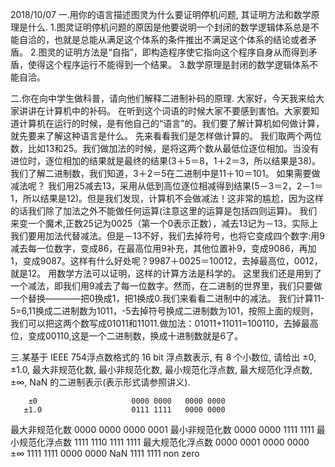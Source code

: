 2018/10/07
一.用你的语言描述图灵为什么要证明停机问题, 其证明方法和数学原理是什么.
    1.图灵证明停机问题的原因是他要说明一个封闭的数学逻辑体系总是不能自洽的，也就是总能从满足这个体系的条件推出不满足这个体系的结论或者矛盾。
    2.图灵的证明方法是“自指”，即构造程序使它指向这个程序自身从而得到矛盾，使得这个程序运行不能得到一个结果。
    3.数学原理是封闭的数学逻辑体系不能自洽。
    
二.你在向中学生做科普，请向他们解释二进制补码的原理.
    大家好，今天我来给大家讲讲在计算机中的补码。
    在听到这个词语的时候大家不要感到害怕。大家要知道计算机在运行的时候，是有他自己的“语言”的。我们要了解计算机如何做计算，就先要来了解这种语言是什么。
    先来看看我们是怎样做计算的。
    我们取两个两位数，比如13和25。我们做加法的时候，是将这两个数从最低位逐位相加。当没有进位时，逐位相加的结果就是最终的结果(3＋5＝8，1＋2＝3，所以结果是38)。我们了解二进制数，我们知道，3＋2＝5在二进制中是11＋10＝101。
    如果需要做减法呢？
    我们用25减去13，采用从低到高位逐位相减得到结果(5－3＝2，2－1＝1，所以结果是12)。但是我们发现，计算机不会做减法！这非常的尴尬，因为这样的话我们除了加法之外不能做任何运算(注意这里的运算是包括四则运算)。
    我们来变一个魔术,正数25记为0025（第一个0表示正数），减去13记为－13，实际上我们要用加法代替减法。但是－13不好，我们去掉符号，也将它变成四个数字:用9减去每一位数字，变成86，在最高位用9补充，其他位置补9，变成9086，再加1，变成9087。这样有什么好处呢？9987＋0025＝10012，去掉最高位，0012，就是12。
    用数学方法可以证明，这样的计算方法是科学的。
    这里我们还是用到了一个减法，即我们用9减去了每一位数字。然而，在二进制的世界里，我们只要做一个替换————把0换成1，把1换成0.我们来看看二进制中的减法。
    我们计算11-5=6,11换成二进制数为1011，-5去掉符号换成二进制数为101，按照上面的规则，我们可以把这两个数写成01011和11011.做加法：01011+11011=100110，去掉最高位，变成00110,这是一个二进制数，换成十进制数就是6了。
    
三.某基于 IEEE 754浮点数格式的 16 bit 浮点数表示, 有 8 个小数位, 请给出 ±0, ±1.0, 最大非规范化数, 最小非规范化数, 最小规范化浮点数, 最大规范化浮点数,±∞, NaN 的二进制表示(表示形式请参照讲义).
 
        ±0                     0000 0000   0000 0000 
       ±1.0                    0111 1111   0000 0000
   最大非规范化数               0000 0000   0000 0001
   最小非规范化数               0000 0000   1111 1111
   最小规范化浮点数             1111 1110   1111 1111
   最大规范化浮点数             0000 0001   0000 0000
        ±∞                    1111 1111    0000 0000
        NaN                   1111 1111    non zero
   
   
   
   
   
